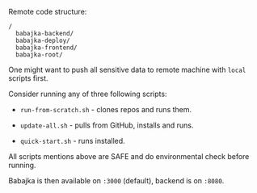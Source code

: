 Remote code structure:

```
/
  babajka-backend/
  babajka-deploy/
  babajka-frontend/
  babajka-root/
```

One might want to push all sensitive data to remote machine with `local` scripts first.

Consider running any of three following scripts:

* `run-from-scratch.sh` - clones repos and runs them.

* `update-all.sh` - pulls from GitHub, installs and runs.

* `quick-start.sh` - runs installed.

All scripts mentions above are SAFE and do environmental check before running.

Babajka is then available on `:3000` (default), backend is on `:8080`.
